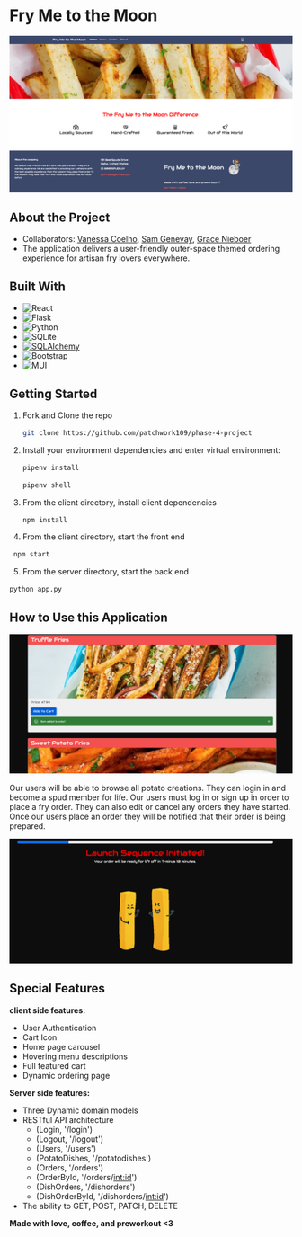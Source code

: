 # Fry Me to the Moon 

![Fry Me to the Moon](homePage1.png)

## About the Project
- Collaborators: [Vanessa Coelho](https://github.com/vanessa-co), [Sam Genevay](https://github.com/patchwork109), [Grace Nieboer](https://github.com/gnieb)
- The application delivers a user-friendly outer-space themed ordering experience for artisan fry lovers everywhere.

## Built With

* ![React](https://img.shields.io/badge/react-%2320232a.svg?style=for-the-badge&logo=react&logoColor=%2361DAFB) 
* ![Flask](https://img.shields.io/badge/flask-%23000.svg?style=for-the-badge&logo=flask&logoColor=white)
* ![Python](https://img.shields.io/badge/python-3670A0?style=for-the-badge&logo=python&logoColor=ffdd54) 
* ![SQLite](https://img.shields.io/badge/sqlite-%2307405e.svg?style=for-the-badge&logo=sqlite&logoColor=white)
* [![SQLAlchemy][SQLAlchemy.com]][SQLalchemy-url]
* ![Bootstrap](https://img.shields.io/badge/bootstrap-%23563D7C.svg?style=for-the-badge&logo=bootstrap&logoColor=white) 
* ![MUI](https://img.shields.io/badge/MUI-%230081CB.svg?style=for-the-badge&logo=mui&logoColor=white)

## Getting Started
1. Fork and Clone the repo
   ```sh
   git clone https://github.com/patchwork109/phase-4-project
   ```
2. Install your environment dependencies and enter virtual environment:
    ```sh
    pipenv install
    ```
    ```sh
    pipenv shell
    ```
3. From the client directory, install client dependencies
    ```sh
    npm install
    ```

4. From the client directory, start the front end
```sh
 npm start
 ```
5. From the server directory, start the back end
```sh
python app.py
```

## How to Use this Application 

![orders](ordering.png) 

Our users will be able to browse all potato creations. They can login in and become a spud member for life. Our users must log in or sign up in order to place a fry order. They can also edit or cancel any orders they have started. Once our users place an order they will be notified that their order is being prepared.

![orderPlaced](placedOrder.png)

## Special Features

**client side features:**
- User Authentication
- Cart Icon
- Home page carousel
- Hovering menu descriptions
- Full featured cart
- Dynamic ordering page

**Server side features:**
- Three Dynamic domain models
- RESTful API architecture
    - (Login, '/login')
    - (Logout, '/logout')
    - (Users, '/users')
    - (PotatoDishes, '/potatodishes')
    - (Orders, '/orders')
    - (OrderById, '/orders/<int:id>')
    - (DishOrders, '/dishorders')
    - (DishOrderById, '/dishorders/<int:id>')
- The ability to GET, POST, PATCH, DELETE

**Made with love, coffee, and preworkout <3**



[SQLAlchemy.com]: https://img.shields.io/badge/-SQLAlchemy-black?style=for-the-badge&logo=serverfault
[SQLalchemy-url]: https://www.sqlalchemy.org/
